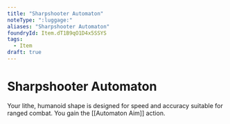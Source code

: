 ```yaml
---
title: "Sharpshooter Automaton"
noteType: ":luggage:"
aliases: "Sharpshooter Automaton"
foundryId: Item.dT1B9qO1D4x5SSYS
tags:
  - Item
draft: true
---
```


# Sharpshooter Automaton

Your lithe, humanoid shape is designed for speed and accuracy suitable for ranged combat. You gain the [[Automaton Aim]] action.
